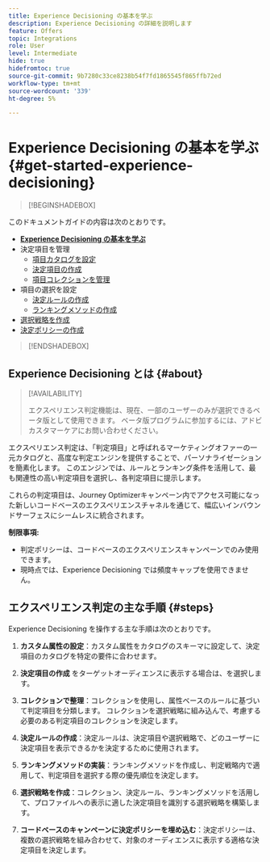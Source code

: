 ```yaml
---
title: Experience Decisioning の基本を学ぶ
description: Experience Decisioning の詳細を説明します
feature: Offers
topic: Integrations
role: User
level: Intermediate
hide: true
hidefromtoc: true
source-git-commit: 9b7280c33ce8238b54f7fd1865545f865ffb72ed
workflow-type: tm+mt
source-wordcount: '339'
ht-degree: 5%

---
```


# Experience Decisioning の基本を学ぶ {#get-started-experience-decisioning}

>[!BEGINSHADEBOX]

このドキュメントガイドの内容は次のとおりです。

* **[Experience Decisioning の基本を学ぶ](gs-experience-decisioning.md)**
* 決定項目を管理
   * [項目カタログを設定](catalogs.md)
   * [決定項目の作成](items.md)
   * [項目コレクションを管理](collections.md)
* 項目の選択を設定
   * [決定ルールの作成](rules.md)
   * [ランキングメソッドの作成](ranking.md)
* [選択戦略を作成](selection-strategies.md)
* [決定ポリシーの作成](create-decision.md)

>[!ENDSHADEBOX]

## Experience Decisioning とは {#about}

>[!AVAILABILITY]
>
>エクスペリエンス判定機能は、現在、一部のユーザーのみが選択できるベータ版として使用できます。 ベータ版プログラムに参加するには、アドビカスタマーケアにお問い合わせください。

エクスペリエンス判定は、「判定項目」と呼ばれるマーケティングオファーの一元カタログと、高度な判定エンジンを提供することで、パーソナライゼーションを簡素化します。 このエンジンでは、ルールとランキング条件を活用して、最も関連性の高い判定項目を選択し、各判定項目に提示します。

これらの判定項目は、Journey Optimizerキャンペーン内でアクセス可能になった新しいコードベースのエクスペリエンスチャネルを通じて、幅広いインバウンドサーフェスにシームレスに統合されます。

**制限事項:**

* 判定ポリシーは、コードベースのエクスペリエンスキャンペーンでのみ使用できます。
* 現時点では、Experience Decisioning では頻度キャップを使用できません。

## エクスペリエンス判定の主な手順 {#steps}

Experience Decisioning を操作する主な手順は次のとおりです。

1. **カスタム属性の設定**：カスタム属性をカタログのスキーマに設定して、決定項目のカタログを特定の要件に合わせます。

1. **決定項目の作成** をターゲットオーディエンスに表示する場合は、を選択します。

1. **コレクションで整理**：コレクションを使用し、属性ベースのルールに基づいて判定項目を分類します。 コレクションを選択戦略に組み込んで、考慮する必要のある判定項目のコレクションを決定します。

1. **決定ルールの作成**：決定ルールは、決定項目や選択戦略で、どのユーザーに決定項目を表示できるかを決定するために使用されます。

1. **ランキングメソッドの実装**：ランキングメソッドを作成し、判定戦略内で適用して、判定項目を選択する際の優先順位を決定します。

1. **選択戦略を作成**：コレクション、決定ルール、ランキングメソッドを活用して、プロファイルへの表示に適した決定項目を識別する選択戦略を構築します。

1. **コードベースのキャンペーンに決定ポリシーを埋め込む**：決定ポリシーは、複数の選択戦略を組み合わせて、対象のオーディエンスに表示する適格な決定項目を決定します。

<!--## Glossary-->
